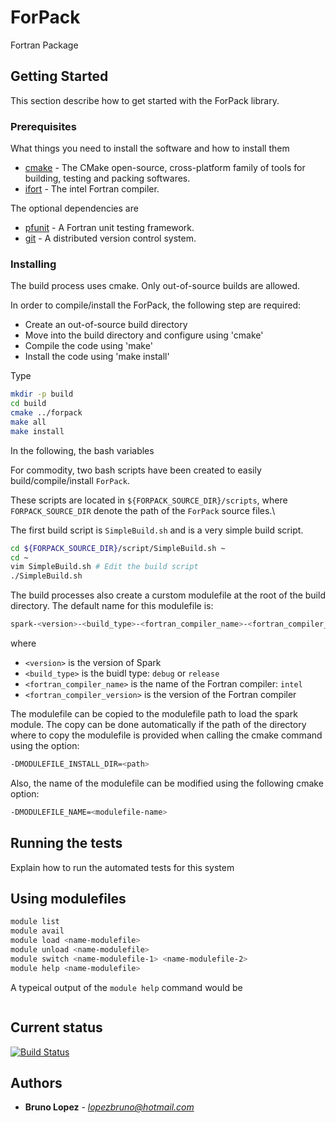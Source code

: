 # ForPack

Fortran Package

## Getting Started

This section describe how to get started with the ForPack library.


### Prerequisites

What things you need to install the software and how to install them

* [cmake](https://cmake.org/) - The CMake open-source, cross-platform family of tools for building, testing and packing softwares.
* [ifort](https://software.intel.com/en-us/intel-compilers) - The intel Fortran compiler.

The optional dependencies are

* [pfunit](http://pfunit.sourceforge.net/) - A Fortran unit testing framework.
* [git](https://git-scm.com/) - A distributed version control system.

### Installing

The build process uses cmake.
Only out-of-source builds are allowed.

In order to compile/install the ForPack, the following step are required:

+ Create an out-of-source build directory
+ Move into the build directory and configure using 'cmake'
+ Compile the code using 'make'
+ Install the code using 'make install'

Type

```bash
mkdir -p build
cd build
cmake ../forpack
make all
make install
```

In the following, the bash variables

For commodity, two bash scripts have been created to easily build/compile/install ```ForPack```.

These scripts are located in ```${FORPACK_SOURCE_DIR}/scripts```, where ```FORPACK_SOURCE_DIR``` denote the path of the ```ForPack``` source files.\

The first build script is ```SimpleBuild.sh``` and is a very simple build script.
```bash
cd ${FORPACK_SOURCE_DIR}/script/SimpleBuild.sh ~
cd ~
vim SimpleBuild.sh # Edit the build script
./SimpleBuild.sh
```


The build processes also create a curstom modulefile at the root of the build directory.
The default name for this modulefile is:
```bash
spark-<version>-<build_type>-<fortran_compiler_name>-<fortran_compiler_version>.modulefile
```
where

+ `<version>` is the version of Spark
+ `<build_type>` is the buidl type: `debug` or `release`
+ `<fortran_compiler_name>` is the name of the Fortran compiler: `intel`
+ `<fortran_compiler_version>` is the version of the Fortran compiler

The modulefile can be copied to the modulefile path to load the spark module.
The copy can be done automatically if the path of the directory where to copy the modulefile is provided when calling the cmake command using the option:
```bash
-DMODULEFILE_INSTALL_DIR=<path>
```
Also, the name of the modulefile can be modified using the following cmake option:
```bash
-DMODULEFILE_NAME=<modulefile-name>
```

## Running the tests

Explain how to run the automated tests for this system

## Using modulefiles

```bash
module list
module avail
module load <name-modulefile>
module unload <name-modulefile>
module switch <name-modulefile-1> <name-modulefile-2>
module help <name-modulefile>
```
A typeical output of the `module help` command would be

```bash

```

## Current status

[![Build Status](http://128.174.133.164:8080/buildStatus/icon?job=ForPack)](http://128.174.133.164:8080/job/ForPack/)

## Authors

* **Bruno Lopez** - *lopezbruno@hotmail.com*
